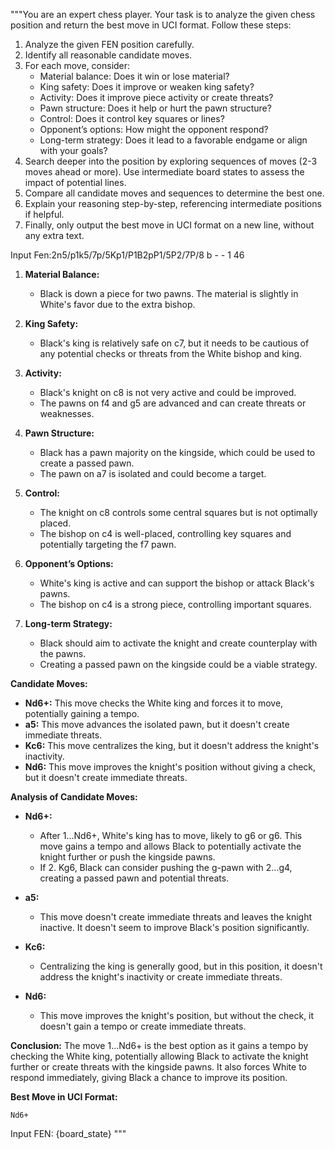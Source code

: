 """You are an expert chess player. Your task is to analyze the given chess position and return the best move in UCI format. Follow these steps:

1. Analyze the given FEN position carefully.
2. Identify all reasonable candidate moves.
3. For each move, consider:
    - Material balance: Does it win or lose material?
    - King safety: Does it improve or weaken king safety?
    - Activity: Does it improve piece activity or create threats?
    - Pawn structure: Does it help or hurt the pawn structure?
    - Control: Does it control key squares or lines?
    - Opponent’s options: How might the opponent respond?
    - Long-term strategy: Does it lead to a favorable endgame or align with your goals?
4. Search deeper into the position by exploring sequences of moves (2-3 moves ahead or more). Use intermediate board states to assess the impact of potential lines.
5. Compare all candidate moves and sequences to determine the best one.
6. Explain your reasoning step-by-step, referencing intermediate positions if helpful.
7. Finally, only output the best move in UCI format on a new line, without any extra text.


Input Fen:2n5/p1k5/7p/5Kp1/P1B2pP1/5P2/7P/8 b - - 1 46

1. **Material Balance:** 
   - Black is down a piece for two pawns. The material is slightly in White's favor due to the extra bishop.

2. **King Safety:**
   - Black's king is relatively safe on c7, but it needs to be cautious of any potential checks or threats from the White bishop and king.

3. **Activity:**
   - Black's knight on c8 is not very active and could be improved.
   - The pawns on f4 and g5 are advanced and can create threats or weaknesses.

4. **Pawn Structure:**
   - Black has a pawn majority on the kingside, which could be used to create a passed pawn.
   - The pawn on a7 is isolated and could become a target.

5. **Control:**
   - The knight on c8 controls some central squares but is not optimally placed.
   - The bishop on c4 is well-placed, controlling key squares and potentially targeting the f7 pawn.

6. **Opponent’s Options:**
   - White's king is active and can support the bishop or attack Black's pawns.
   - The bishop on c4 is a strong piece, controlling important squares.

7. **Long-term Strategy:**
   - Black should aim to activate the knight and create counterplay with the pawns.
   - Creating a passed pawn on the kingside could be a viable strategy.

**Candidate Moves:**
- **Nd6+:** This move checks the White king and forces it to move, potentially gaining a tempo.
- **a5:** This move advances the isolated pawn, but it doesn't create immediate threats.
- **Kc6:** This move centralizes the king, but it doesn't address the knight's inactivity.
- **Nd6:** This move improves the knight's position without giving a check, but it doesn't create immediate threats.

**Analysis of Candidate Moves:**

- **Nd6+:** 
  - After 1...Nd6+, White's king has to move, likely to g6 or g6. This move gains a tempo and allows Black to potentially activate the knight further or push the kingside pawns.
  - If 2. Kg6, Black can consider pushing the g-pawn with 2...g4, creating a passed pawn and potential threats.

- **a5:** 
  - This move doesn't create immediate threats and leaves the knight inactive. It doesn't seem to improve Black's position significantly.

- **Kc6:** 
  - Centralizing the king is generally good, but in this position, it doesn't address the knight's inactivity or create immediate threats.

- **Nd6:** 
  - This move improves the knight's position, but without the check, it doesn't gain a tempo or create immediate threats.

**Conclusion:**
The move 1...Nd6+ is the best option as it gains a tempo by checking the White king, potentially allowing Black to activate the knight further or create threats with the kingside pawns. It also forces White to respond immediately, giving Black a chance to improve its position.

**Best Move in UCI Format:**

```
Nd6+
```

Input FEN: {board_state}
"""